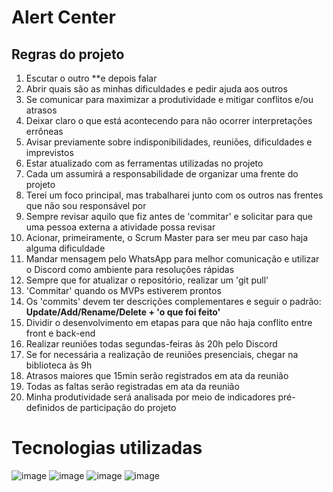 # Alert Center

## Regras do projeto 
1. Escutar o outro **e depois falar
2. Abrir quais são as minhas dificuldades e pedir ajuda aos outros
3. Se comunicar para maximizar a produtividade e mitigar conflitos e/ou atrasos 
4. Deixar claro o que está acontecendo para não ocorrer interpretações errôneas
5. Avisar previamente sobre indisponibilidades, reuniões, dificuldades e imprevistos 
6. Estar atualizado com as ferramentas utilizadas no projeto
7. Cada um assumirá a responsabilidade de organizar uma frente do projeto
8. Terei um foco principal, mas trabalharei junto com os outros nas frentes que não sou responsável por
9. Sempre revisar aquilo que fiz antes de 'commitar' e solicitar para que uma pessoa externa a atividade possa revisar
10. Acionar, primeiramente, o Scrum Master para ser meu par caso haja alguma dificuldade 
11. Mandar mensagem pelo WhatsApp para melhor comunicação e utilizar o Discord como ambiente para resoluções rápidas
12. Sempre que for atualizar o repositório, realizar um 'git pull'
13. 'Commitar' quando os MVPs estiverem prontos
14. Os 'commits' devem ter descrições complementares e seguir o padrão: **Update/Add/Rename/Delete +  'o que foi feito'**
15. Dividir o desenvolvimento em etapas para que não haja conflito entre front e back-end
16. Realizar reuniões todas segundas-feiras às 20h pelo Discord
17. Se for necessária a realização de reuniões presenciais, chegar na biblioteca às 9h 
18. Atrasos maiores que 15min serão registrados em ata da reunião
19. Todas as faltas serão registradas em ata da reunião
20. Minha produtividade será analisada por meio de indicadores pré-definidos de participação do projeto

# Tecnologias utilizadas

![image](https://img.shields.io/badge/HTML5-E34F26?style=for-the-badge&logo=html5&logoColor=white)
![image](https://img.shields.io/badge/CSS3-1572B6?style=for-the-badge&logo=css3&logoColor=white)
![image](https://img.shields.io/badge/JavaScript-F7DF1E?style=for-the-badge&logo=javascript&logoColor=black)
![image](https://img.shields.io/badge/MySQL-005C84?style=for-the-badge&logo=mysql&logoColor=white)
